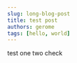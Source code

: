 ```yaml
---
slug: long-blog-post
title: test post
authors: gerome
tags: [hello, world]
---
```


test one two check